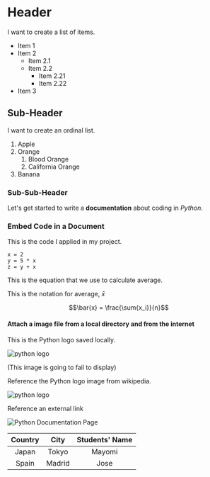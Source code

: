 # Header

I want to create a list of items.

- Item 1
- Item 2
  - Item 2.1
  - Item 2.2
      - Item 2.21
      - Item 2.22
- Item 3

## Sub-Header

I want to create an ordinal list.

1. Apple
2. Orange
     1. Blood Orange
     2. California Orange
3. Banana

### Sub-Sub-Header

Let's get started to write a **documentation** about coding in *Python*.

### Embed Code in a Document

This is the code I applied in my project. 

``` {python}
x = 2
y = 5 * x
z = y + x
```

This is the equation that we use to calculate average. 

This is the notation for average, $\bar{x}$

$$\bar{x} = \frac{\sum{x_i}}{n}$$

#### Attach a image file from a local directory and from the internet

This is the Python logo saved locally.

![python logo](./python.jpg)

(This image is going to fail to display)

Reference the Python logo image from wikipedia.

![python logo](https://upload.wikimedia.org/wikipedia/commons/thumb/c/c3/Python-logo-notext.svg/800px-Python-logo-notext.svg.png)


Reference an external link

![Python Documentation Page](https://docs.python.org/3/)



| Country | City | Students' Name |
| :---: | :---: | :---: |
| Japan  | Tokyo | Mayomi |
| Spain  | Madrid | Jose  |









